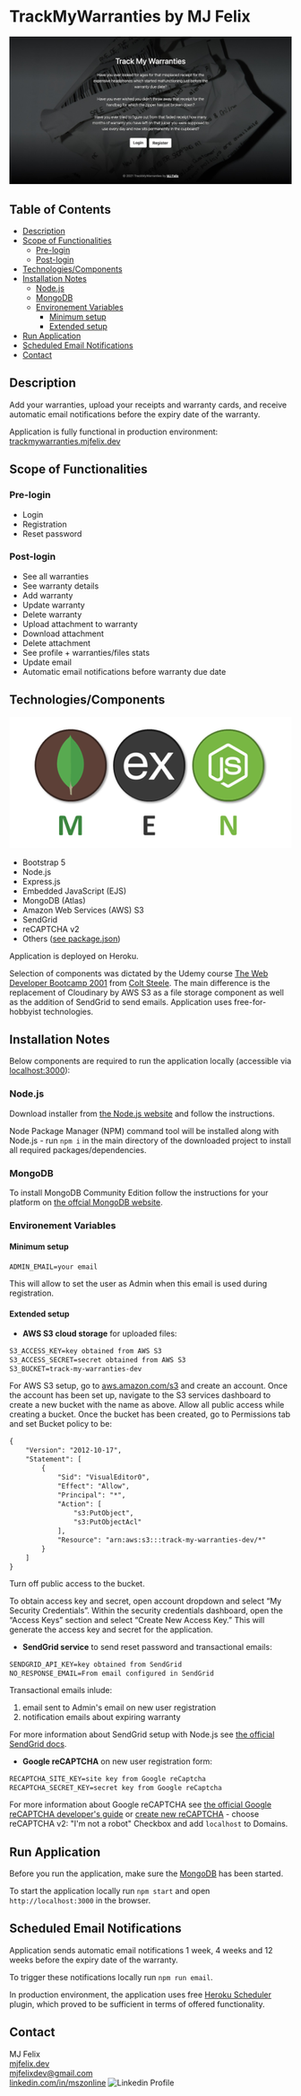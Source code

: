 # TrackMyWarranties by MJ Felix

![TrackMyWarranties by MJ Felix](./public/images/screenshot.jpg)

## Table of Contents

- [Description](#description)
- [Scope of Functionalities](#scope-of-functionalities)
  - [Pre-login](#pre-login)
  - [Post-login](#post-login)
- [Technologies/Components](#technologiescomponents)
- [Installation Notes](#installation-notes)
  - [Node.js](#nodejs)
  - [MongoDB](#mongodb)
  - [Environement Variables](#environement-variables)
    - [Minimum setup](#minimum-setup)
    - [Extended setup](#extended-setup)
- [Run Application](#run-application)
- [Scheduled Email Notifications](#scheduled-email-notifications)
- [Contact](#contact)

## Description

Add your warranties, upload your receipts and warranty cards, and receive automatic email notifications before the expiry date of the warranty.

Application is fully functional in production environment: [trackmywarranties.mjfelix.dev](https://trackmywarranties.mjfelix.dev)

## Scope of Functionalities

### Pre-login

- Login
- Registration
- Reset password

### Post-login

- See all warranties
- See warranty details
- Add warranty
- Update warranty
- Delete warranty
- Upload attachment to warranty
- Download attachment
- Delete attachment
- See profile + warranties/files stats
- Update email
- Automatic email notifications before warranty due date

## Technologies/Components

![MEN stack](./public/images/men-stack.png)

- Bootstrap 5
- Node.js
- Express.js
- Embedded JavaScript (EJS)
- MongoDB (Atlas)
- Amazon Web Services (AWS) S3
- SendGrid
- reCAPTCHA v2
- Others ([see package.json](https://github.com/mj-felix/track-my-warranties/blob/main/package.json))

Application is deployed on Heroku.

Selection of components was dictated by the Udemy course [The Web Developer Bootcamp 2001](https://www.udemy.com/course/the-web-developer-bootcamp/) from [Colt Steele](https://www.youtube.com/channel/UCrqAGUPPMOdo0jfQ6grikZw). The main difference is the replacement of Cloudinary by AWS S3 as a file storage component as well as the addition of SendGrid to send emails. Application uses free-for-hobbyist technologies.

## Installation Notes

Below components are required to run the application locally (accessible via [localhost:3000](http://localhost:3000/)):

### Node.js

Download installer from [the Node.js website](https://nodejs.org/en/download/) and follow the instructions.

Node Package Manager (NPM) command tool will be installed along with Node.js - run `npm i` in the main directory of the downloaded project to install all required packages/dependencies.

### MongoDB

To install MongoDB Community Edition follow the instructions for your platform on [the offcial MongoDB website](https://docs.mongodb.com/manual/administration/install-community/).

### Environement Variables

#### Minimum setup

```
ADMIN_EMAIL=your email
```

This will allow to set the user as Admin when this email is used during registration.

#### Extended setup

- **AWS S3 cloud storage** for uploaded files:

```
S3_ACCESS_KEY=key obtained from AWS S3
S3_ACCESS_SECRET=secret obtained from AWS S3
S3_BUCKET=track-my-warranties-dev
```

For AWS S3 setup, go to [aws.amazon.com/s3](https://aws.amazon.com/s3/) and create an account. Once the account has been set up, navigate to the S3 services dashboard to create a new bucket with the name as above. Allow all public access while creating a bucket. Once the bucket has been created, go to Permissions tab and set Bucket policy to be:

```
{
    "Version": "2012-10-17",
    "Statement": [
        {
            "Sid": "VisualEditor0",
            "Effect": "Allow",
            "Principal": "*",
            "Action": [
                "s3:PutObject",
                "s3:PutObjectAcl"
            ],
            "Resource": "arn:aws:s3:::track-my-warranties-dev/*"
        }
    ]
}
```

Turn off public access to the bucket.

To obtain access key and secret, open account dropdown and select “My Security Credentials”. Within the security credentials dashboard, open the “Access Keys” section and select “Create New Access Key.” This will generate the access key and secret for the application.

- **SendGrid service** to send reset password and transactional emails:

```
SENDGRID_API_KEY=key obtained from SendGrid
NO_RESPONSE_EMAIL=From email configured in SendGrid
```

Transactional emails inlude:

1. email sent to Admin's email on new user registration
2. notification emails about expiring warranty

For more information about SendGrid setup with Node.js see [the official SendGrid docs](https://sendgrid.com/docs/for-developers/sending-email/quickstart-nodejs/).

- **Google reCAPTCHA** on new user registration form:

```
RECAPTCHA_SITE_KEY=site key from Google reCaptcha
RECAPTCHA_SECRET_KEY=secret key from Google reCaptcha
```

For more information about Google reCAPTCHA see [the official Google reCAPTCHA developer's guide](https://developers.google.com/recaptcha/intro) or [create new reCAPTCHA](https://www.google.com/recaptcha/admin/create) - choose reCAPTCHA v2: "I'm not a robot" Checkbox and add `localhost` to Domains.

## Run Application

Before you run the application, make sure the [MongoDB](#mongodb) has been started.

To start the application locally run `npm start` and open `http://localhost:3000` in the browser.

## Scheduled Email Notifications

Application sends automatic email notifications 1 week, 4 weeks and 12 weeks before the expiry date of the warranty.

To trigger these notifications locally run `npm run email`.

In production environment, the application uses free [Heroku Scheduler](https://devcenter.heroku.com/articles/scheduler) plugin, which proved to be sufficient in terms of offered functionality.

## Contact

MJ Felix<br>
[mjfelix.dev](https://mjfelix.dev)<br>
mjfelixdev@gmail.com<br>
[linkedin.com/in/mszonline](https://www.linkedin.com/in/mjfelix/) ![Linkedin Profile](https://i.stack.imgur.com/gVE0j.png)
